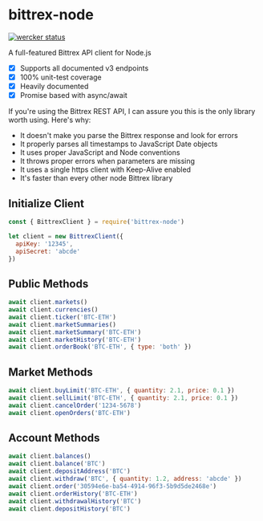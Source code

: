 # bittrex-node

[![wercker status](https://app.wercker.com/status/feb7e7d87d5a4a29ea9c04b4a1350a44/s/master "wercker status")](https://app.wercker.com/project/byKey/feb7e7d87d5a4a29ea9c04b4a1350a44)

A full-featured Bittrex API client for Node.js

- [x] Supports all documented v3 endpoints
- [x] 100% unit-test coverage
- [x] Heavily documented
- [x] Promise based with async/await

If you're using the Bittrex REST API, I can assure you this is the only library worth using. Here's why:

- It doesn't make you parse the Bittrex response and look for errors
- It properly parses all timestamps to JavaScript Date objects
- It uses proper JavaScript and Node conventions
- It throws proper errors when parameters are missing
- It uses a single https client with Keep-Alive enabled
- It's faster than every other node Bittrex library

## Initialize Client

```javascript
const { BittrexClient } = require('bittrex-node')

let client = new BittrexClient({
  apiKey: '12345',
  apiSecret: 'abcde'
})
```

## Public Methods

```javascript
await client.markets()
await client.currencies()
await client.ticker('BTC-ETH')
await client.marketSummaries()
await client.marketSummary('BTC-ETH')
await client.marketHistory('BTC-ETH')
await client.orderBook('BTC-ETH', { type: 'both' })
```

## Market Methods

```javascript
await client.buyLimit('BTC-ETH', { quantity: 2.1, price: 0.1 })
await client.sellLimit('BTC-ETH', { quantity: 2.1, price: 0.1 })
await client.cancelOrder('1234-5678')
await client.openOrders('BTC-ETH')
```

## Account Methods

```javascript
await client.balances()
await client.balance('BTC')
await client.depositAddress('BTC')
await client.withdraw('BTC', { quantity: 1.2, address: 'abcde' })
await client.order('30594e6e-ba54-4914-96f3-5b9d5de2468e')
await client.orderHistory('BTC-ETH')
await client.withdrawalHistory('BTC')
await client.depositHistory('BTC')
```
